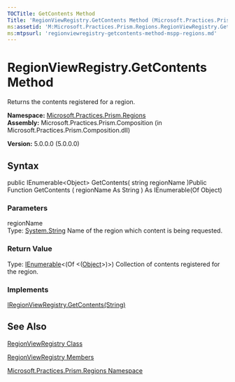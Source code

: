 ```yaml
---
TOCTitle: GetContents Method
Title: 'RegionViewRegistry.GetContents Method (Microsoft.Practices.Prism.Regions)'
ms:assetid: 'M:Microsoft.Practices.Prism.Regions.RegionViewRegistry.GetContents(System.String)'
ms:mtpsurl: 'regionviewregistry-getcontents-method-mspp-regions.md'
---
```


# RegionViewRegistry.GetContents Method

Returns the contents registered for a region.

**Namespace:** [Microsoft.Practices.Prism.Regions](https://msdn.microsoft.com/library/microsoft.practices.prism.regions)
**Assembly:** Microsoft.Practices.Prism.Composition (in Microsoft.Practices.Prism.Composition.dll)

**Version:** 5.0.0.0 (5.0.0.0)

## Syntax
public IEnumerable&lt;Object&gt; GetContents( string regionName )Public Function GetContents ( regionName As String ) As IEnumerable(Of Object)

### Parameters

regionName  
Type: [System.String](http://msdn.microsoft.com/en-us/library/s1wwdcbf)
Name of the region which content is being requested.

### Return Value

Type: [IEnumerable](http://msdn.microsoft.com/en-us/library/9eekhta0)&lt;(Of &lt;([Object](http://msdn.microsoft.com/en-us/library/e5kfa45b)&gt;)&gt;)
Collection of contents registered for the region.
### Implements

[IRegionViewRegistry.GetContents(String)](https://msdn.microsoft.com/library/microsoft.practices.prism.regions.iregionviewregistry.getcontents(system.string))

## See Also
[RegionViewRegistry Class](https://msdn.microsoft.com/library/microsoft.practices.prism.regions.regionviewregistry)

[RegionViewRegistry Members](https://msdn.microsoft.com/allmembers.t:microsoft.practices.prism.regions.regionviewregistry)

[Microsoft.Practices.Prism.Regions Namespace](https://msdn.microsoft.com/library/microsoft.practices.prism.regions)
